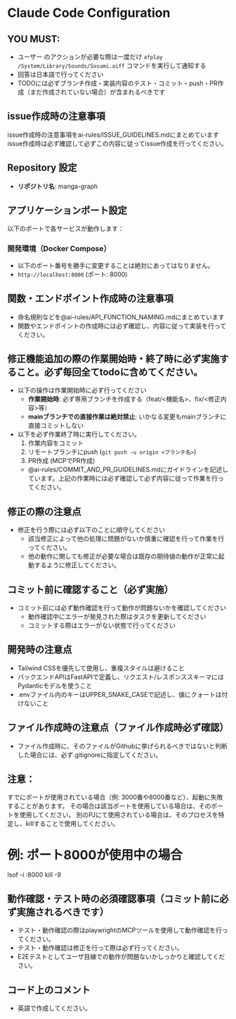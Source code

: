 # Claude Code Configuration

## YOU MUST: 
- ユーザー のアクションが必要な際は一度だけ `afplay /System/Library/Sounds/Sosumi.aiff` コマンドを実行して通知する
- 回答は日本語で行ってください
- TODOには必ずブランチ作成・実装内容のテスト・コミット・push・PR作成（まだ作成されていない場合）が含まれるべきです

## issue作成時の注意事項
issue作成時の注意事項をai-rules/ISSUE_GUIDELINES.mdにまとめています
issue作成時は必ず確認して必ずこの内容に従ってissue作成を行ってください。

## Repository 設定
- **リポジトリ名**: manga-graph
<!-- - **MCP GitHub API**: 常に `xxx` リポジトリを使用
- **Git remote**:  -->

## アプリケーションポート設定
以下のポートで各サービスが動作します：

### 開発環境（Docker Compose）
- 以下のポート番号を勝手に変更することは絶対にあってはなりません。
- `http://localhost:8000` (ポート: 8000)

## 関数・エンドポイント作成時の注意事項
- 命名規則などを@ai-rules/API_FUNCTION_NAMING.mdにまとめています
- 関数やエンドポイントの作成時には必ず確認し、内容に従って実装を行ってください。

## 修正機能追加の際の作業開始時・終了時に必ず実施すること。必ず毎回全てtodoに含めてください。
- 以下の操作は作業開始時に必ず行ってください
  - **作業開始時**: 必ず専用ブランチを作成する（feat/<機能名>、fix/<修正内容>等）
  - **mainブランチでの直接作業は絶対禁止**: いかなる変更もmainブランチに直接コミットしない
- 以下を必ず作業終了時に実行してください。
  1. 作業内容をコミット
  2. リモートブランチにpush (`git push -u origin <ブランチ名>`)
  3. PR作成 (MCPでPR作成) 
  - @ai-rules/COMMIT_AND_PR_GUIDELINES.mdにガイドラインを記述しています。上記の作業時には必ず確認して必ず内容に従って作業を行ってください。

## 修正の際の注意点
- 修正を行う際には必ず以下のことに順守してください
  - 該当修正によって他の処理に問題がないか慎重に確認を行って作業を行ってください。
  - 他の動作に関しても修正が必要な場合は既存の期待値の動作が正常に起動するように修正してください。

## コミット前に確認すること（必ず実施）
- コミット前には必ず動作確認を行って動作が問題ないかを確認してください
  - 動作確認中にエラーが発見された際はタスクを更新してください
  - コミットする際はエラーがない状態で行ってください

## 開発時の注意点
- Tailwind CSSを優先して使用し、重複スタイルは避けること
- バックエンドAPIはFastAPIで定義し、リクエスト/レスポンススキーマにはPydanticモデルを使うこと
- .envファイル内のキーはUPPER_SNAKE_CASEで記述し、値にクォートは付けないこと


## ファイル作成時の注意点（ファイル作成時必ず確認）
- ファイル作成時に、そのファイルがGithubに挙げられるべきではないと判断した場合には、必ず.gitignoreに指定してください。


## 注意：
すでにポートが使用されている場合（例: 3000番や8000番など）、起動に失敗することがあります。
その場合は該当ポートを使用している場合は、そのポートを使用してください。
別のPJにて使用されている場合は、そのプロセスを特定し、killすることで使用してください。

# 例: ポート8000が使用中の場合
lsof -i :8000
kill -9 <PID>


## 動作確認・テスト時の必須確認事項（コミット前に必ず実施されるべきです）
- テスト・動作確認の際はplaywrightのMCPツールを使用して動作確認を行ってください。
- テスト・動作確認は修正を行って際は必ず行ってください。
- E2Eテストとしてユーザ目線での動作が問題ないかしっかりと確認してください。
<!-- 開発・テスト時は以下のユーザー情報を使用してください：

メールアドレス: xxx
パスワード: xxx
ユーザー名: xxx
ユーザーID: xxx -->

## コード上のコメント
- 英語で作成してください。